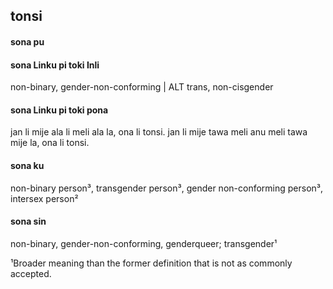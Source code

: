 ## tonsi

#### sona pu



#### sona Linku pi toki Inli

non-binary, gender-non-conforming | ALT trans, non-cisgender

#### sona Linku pi toki pona

jan li mije ala li meli ala la, ona li tonsi. jan li mije tawa meli anu meli tawa mije la, ona li tonsi.

#### sona ku

non-binary person³, transgender person³, gender non-conforming person³, intersex person²

#### sona sin

non-binary, gender-non-conforming, genderqueer; transgender¹

¹Broader meaning than the former definition that is not as commonly accepted.
